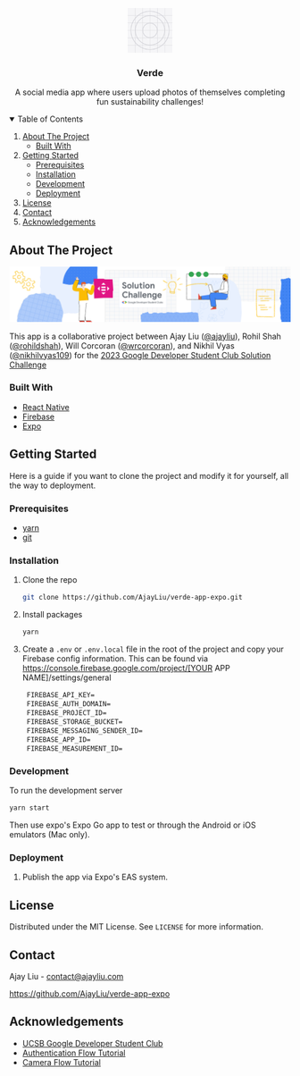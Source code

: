 <p align="center">
  <a href="https://github.com/AjayLiu/ajayliu.com">
    <img src="src/assets/icon.png" alt="Logo" width="80" height="80">
  </a>

  <h3 align="center">Verde</h3>

  <p align="center">
    A social media app where users upload photos of themselves completing fun sustainability challenges!
</p>

<!-- TABLE OF CONTENTS -->
<details open="open">
  <summary>Table of Contents</summary>
  <ol>
    <li>
      <a href="#about-the-project">About The Project</a>
      <ul>
        <li><a href="#built-with">Built With</a></li>
      </ul>
    </li>
    <li>
      <a href="#getting-started">Getting Started</a>
      <ul>
        <li><a href="#prerequisites">Prerequisites</a></li>
        <li><a href="#installation">Installation</a></li>
        <li><a href="#development">Development</a></li>
        <li><a href="#deployment">Deployment</a></li>
      </ul>
    </li>
    <li><a href="#license">License</a></li>
    <li><a href="#contact">Contact</a></li>
    <li><a href="#acknowledgements">Acknowledgements</a></li>
  </ol>
</details>

<!-- ABOUT THE PROJECT -->

## About The Project

<!-- <img src="https://github.com/AjayLiu/ajayliu/blob/main/scroll.gif?raw=true"></img> -->

<img src="src/assets/solutionchallengebanner.png"></img>

This app is a collaborative project between Ajay Liu ([@ajayliu](https://github.com/ajayliu)), Rohil Shah ([@rohildshah](https://github.com/rohildshah)), Will Corcoran ([@wrcorcoran](https://github.com/wrcorcoran)), and Nikhil Vyas ([@nikhilvyas109](https://github.com/nikhilvyas109)) for the [2023 Google Developer Student Club Solution Challenge](https://developers.google.com/community/gdsc-solution-challenge)

### Built With

- [React Native](https://reactnative.dev/)
- [Firebase](https://firebase.google.com/)
- [Expo](https://expo.dev/)

<!-- GETTING STARTED -->

## Getting Started

Here is a guide if you want to clone the project and modify it for yourself, all the way to deployment.

### Prerequisites

- [yarn](https://yarnpkg.com/)
- [git](https://git-scm.com/)

### Installation

1. Clone the repo
   ```sh
   git clone https://github.com/AjayLiu/verde-app-expo.git
   ```
2. Install packages
   ```sh
   yarn
   ```
3. Create a `.env` or `.env.local` file in the root of the project and copy your Firebase config information. This can be found via https://console.firebase.google.com/project/[YOUR APP NAME]/settings/general
   ```
    FIREBASE_API_KEY=
    FIREBASE_AUTH_DOMAIN=
    FIREBASE_PROJECT_ID=
    FIREBASE_STORAGE_BUCKET=
    FIREBASE_MESSAGING_SENDER_ID=
    FIREBASE_APP_ID=
    FIREBASE_MEASUREMENT_ID=
   ```

### Development

To run the development server

```sh
yarn start
```

Then use expo's Expo Go app to test or through the Android or iOS emulators (Mac only).

### Deployment

1. Publish the app via Expo's EAS system.

<!-- LICENSE -->

## License

Distributed under the MIT License. See `LICENSE` for more information.

<!-- CONTACT -->

## Contact

Ajay Liu - contact@ajayliu.com

https://github.com/AjayLiu/verde-app-expo

<!-- ACKNOWLEDGEMENTS -->

## Acknowledgements
- [UCSB Google Developer Student Club](https://gdsc.community.dev/university-of-california-santa-barbara-ca/)
- [Authentication Flow Tutorial](https://blog.logrocket.com/integrating-firebase-authentication-expo-mobile-app/)
- [Camera Flow Tutorial](https://www.freecodecamp.org/news/how-to-create-a-camera-app-with-expo-and-react-native/)
